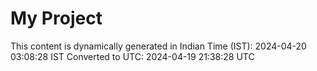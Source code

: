 # My Project

This content is dynamically generated in Indian Time (IST): 2024-04-20 03:08:28 IST
Converted to UTC: 2024-04-19 21:38:28 UTC
